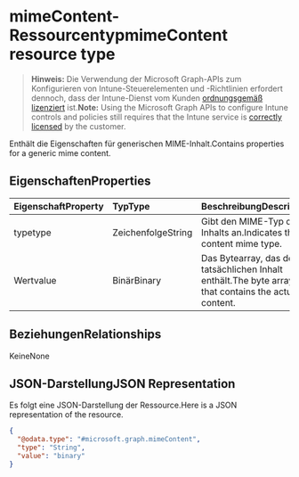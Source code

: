 # <a name="mimecontent-resource-type"></a><span data-ttu-id="0e657-101">mimeContent-Ressourcentyp</span><span class="sxs-lookup"><span data-stu-id="0e657-101">mimeContent resource type</span></span>

> <span data-ttu-id="0e657-102">**Hinweis:** Die Verwendung der Microsoft Graph-APIs zum Konfigurieren von Intune-Steuerelementen und -Richtlinien erfordert dennoch, dass der Intune-Dienst vom Kunden [ordnungsgemäß lizenziert](https://go.microsoft.com/fwlink/?linkid=839381) ist.</span><span class="sxs-lookup"><span data-stu-id="0e657-102">**Note:** Using the Microsoft Graph APIs to configure Intune controls and policies still requires that the Intune service is [correctly licensed](https://go.microsoft.com/fwlink/?linkid=839381) by the customer.</span></span>

<span data-ttu-id="0e657-103">Enthält die Eigenschaften für generischen MIME-Inhalt.</span><span class="sxs-lookup"><span data-stu-id="0e657-103">Contains properties for a generic mime content.</span></span>
## <a name="properties"></a><span data-ttu-id="0e657-104">Eigenschaften</span><span class="sxs-lookup"><span data-stu-id="0e657-104">Properties</span></span>
|<span data-ttu-id="0e657-105">Eigenschaft</span><span class="sxs-lookup"><span data-stu-id="0e657-105">Property</span></span>|<span data-ttu-id="0e657-106">Typ</span><span class="sxs-lookup"><span data-stu-id="0e657-106">Type</span></span>|<span data-ttu-id="0e657-107">Beschreibung</span><span class="sxs-lookup"><span data-stu-id="0e657-107">Description</span></span>|
|:---|:---|:---|
|<span data-ttu-id="0e657-108">type</span><span class="sxs-lookup"><span data-stu-id="0e657-108">type</span></span>|<span data-ttu-id="0e657-109">Zeichenfolge</span><span class="sxs-lookup"><span data-stu-id="0e657-109">String</span></span>|<span data-ttu-id="0e657-110">Gibt den MIME-Typ des Inhalts an.</span><span class="sxs-lookup"><span data-stu-id="0e657-110">Indicates the content mime type.</span></span>|
|<span data-ttu-id="0e657-111">Wert</span><span class="sxs-lookup"><span data-stu-id="0e657-111">value</span></span>|<span data-ttu-id="0e657-112">Binär</span><span class="sxs-lookup"><span data-stu-id="0e657-112">Binary</span></span>|<span data-ttu-id="0e657-113">Das Bytearray, das den tatsächlichen Inhalt enthält.</span><span class="sxs-lookup"><span data-stu-id="0e657-113">The byte array that contains the actual content.</span></span>|

## <a name="relationships"></a><span data-ttu-id="0e657-114">Beziehungen</span><span class="sxs-lookup"><span data-stu-id="0e657-114">Relationships</span></span>
<span data-ttu-id="0e657-115">Keine</span><span class="sxs-lookup"><span data-stu-id="0e657-115">None</span></span>
## <a name="json-representation"></a><span data-ttu-id="0e657-116">JSON-Darstellung</span><span class="sxs-lookup"><span data-stu-id="0e657-116">JSON Representation</span></span>
<span data-ttu-id="0e657-117">Es folgt eine JSON-Darstellung der Ressource.</span><span class="sxs-lookup"><span data-stu-id="0e657-117">Here is a JSON representation of the resource.</span></span>
<!-- {
  "blockType": "resource",
  "keyProperty": "id",
  "@odata.type": "microsoft.graph.mimeContent"
}
-->
``` json
{
  "@odata.type": "#microsoft.graph.mimeContent",
  "type": "String",
  "value": "binary"
}
```



